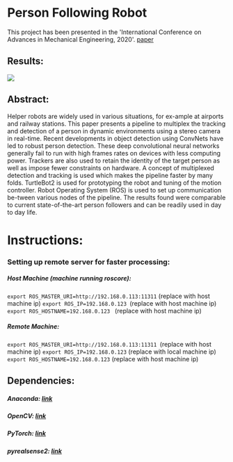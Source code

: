 # Person Following Robot
This project has been presented in the 'International Conference on Advances in Mechanical Engineering, 2020'. [paper](https://www.springer.com/in/book/9789811536380)

## Results:
![](https://github.com/khush3/person_following_bot/blob/master/result.gif)
## Abstract:
Helper robots are widely used in various situations, for ex-ample at airports and railway stations. This paper presents a pipeline to multiplex the tracking and detection of a person in dynamic environments using a stereo camera in real-time. Recent developments in object detection using ConvNets have led to robust person detection. These deep convolutional neural networks generally fail to run with high frames rates on devices with less computing power. Trackers are also used to retain the identity of the target person as well as impose fewer constraints on hardware. A concept of multiplexed detection and tracking is used which makes the pipeline faster by many folds. TurtleBot2 is used for prototyping the robot and tuning of the motion controller. Robot Operating System (ROS) is used to set up communication be-tween various nodes of the pipeline. The results found were comparable to current state-of-the-art person followers and can be readily used in day to day life.

# Instructions:
### Setting up remote server for faster processing:
##### Host Machine (machine running roscore):
```export ROS_MASTER_URI=http://192.168.0.113:11311``` (replace with host machine ip)
```export ROS_IP=192.168.0.123 ```(replace with host machine ip)
```export ROS_HOSTNAME=192.168.0.123 ``` (replace with host machine ip)

##### Remote Machine:
```export ROS_MASTER_URI=http://192.168.0.113:11311 ```(replace with host machine ip)
```export ROS_IP=192.168.0.123``` (replace with local machine ip)
```export ROS_HOSTNAME=192.168.0.123``` (replace with host machine ip)

## Dependencies:
##### Anaconda: [link](https://docs.anaconda.com/anaconda/install/linux/)
##### OpenCV: [link](https://docs.opencv.org/trunk/d7/d9f/tutorial_linux_install.html)
##### PyTorch: [link](https://pytorch.org/)
##### pyrealsense2: [link](https://pypi.org/project/pyrealsense2/)



